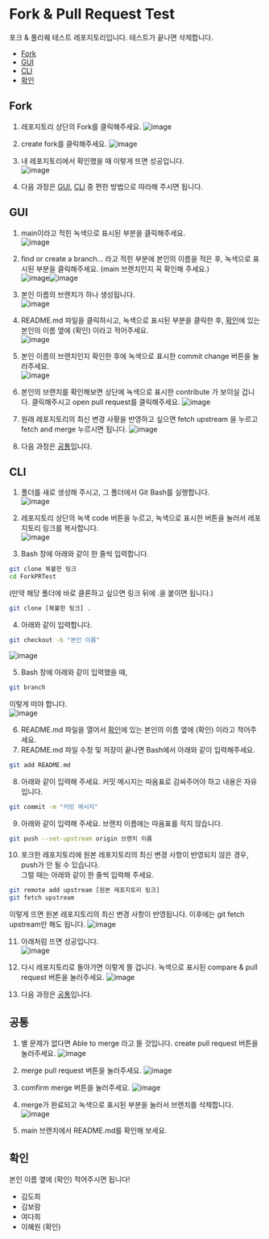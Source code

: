 # Fork & Pull Request Test
포크 & 풀리퀘 테스트 레포지토리입니다. 테스트가 끝나면 삭제합니다.

- [Fork](#fork)
- [GUI](#gui)
- [CLI](#cli)
- [확인](#확인)

## Fork
1. 레포지토리 상단의 Fork를 클릭해주세요.
![image](https://user-images.githubusercontent.com/79434205/174788495-376dc53c-99e2-4070-af7f-6a8d082c9c0d.png)

2. create fork를 클릭해주세요.
![image](https://user-images.githubusercontent.com/79434205/174788669-6055d5ff-aa32-48ad-a025-af10f5d52b15.png)

3. 내 레포지토리에서 확인했을 때 이렇게 뜨면 성공입니다.  
![image](https://user-images.githubusercontent.com/79434205/174788891-da926dc6-3661-4730-a4a7-7631d9a0b8b7.png)

4. 다음 과정은 [GUI](#gui), [CLI](#cli) 중 편한 방법으로 따라해 주시면 됩니다.  

## GUI
1. main이라고 적힌 녹색으로 표시된 부분을 클릭해주세요.  
![image](https://user-images.githubusercontent.com/79434205/174773335-5a121dd6-ab90-4eb3-95c7-38d12407b43a.png)

2. find or create a branch... 라고 적힌 부분에 본인의 이름을 적은 후, 녹색으로 표시된 부분을 클릭해주세요.
   (main 브랜치인지 꼭 확인해 주세요.)  
![image](https://user-images.githubusercontent.com/79434205/174773693-896b13bd-ddaf-46b8-8496-9b4e0567f1e2.png)![image](https://user-images.githubusercontent.com/79434205/174774104-abf30a37-dee1-4aaf-9c1d-b303c948d273.png)

3. 본인 이름의 브랜치가 하나 생성됩니다.  
![image](https://user-images.githubusercontent.com/79434205/174775367-bd443ff8-6791-44e4-9a4a-61b55b8ae1f0.png)

4. README.md 파일을 클릭하시고, 녹색으로 표시된 부분을 클릭한 후, [확인](#확인)에 있는 본인의 이름 옆에 (확인) 이라고 적어주세요.  
![image](https://user-images.githubusercontent.com/79434205/174776263-16a1b099-c94b-47f7-86b4-9c2cf2bf883f.png)

5. 본인 이름의 브랜치인지 확인한 후에 녹색으로 표시한 commit change 버튼을 눌러주세요.  
![image](https://user-images.githubusercontent.com/79434205/174777732-11c0417b-fe33-4225-9b89-33d536ff9151.png)

6. 본인의 브랜치를 확인해보면 상단에 녹색으로 표시한 contribute 가 보이실 겁니다. 클릭해주시고 open pull request를 클릭해주세요.
![image](https://user-images.githubusercontent.com/79434205/174786691-7b203b4b-aa3b-4fbf-bf5e-9074c05cfa2f.png)

7. 원래 레포지토리의 최신 변경 사황을 반영하고 싶으면 fetch upstream 을 누르고 fetch and merge 누르시면 됩니다.
![image](https://user-images.githubusercontent.com/79434205/174790960-b455b96b-cdd1-40e0-befb-c24443ed9c93.png)

8. 다음 과정은 [공통](#공통)입니다.


## CLI
1. 폴더를 새로 생성해 주시고, 그 폴더에서 Git Bash를 실행합니다.  
![image](https://user-images.githubusercontent.com/79434205/174777146-b24735a6-b97d-47b1-b254-b456a75b128c.png)

2. 레포지토리 상단의 녹색 code 버튼을 누르고, 녹색으로 표시한 버튼을 눌러서 레포지토리 링크를 복사합니다.  
![image](https://user-images.githubusercontent.com/79434205/174789484-92baab01-a129-4197-826b-19d51dd769df.png)

3. Bash 창에 아래와 같이 한 줄씩 입력합니다. 
```bash
git clone 복붙한 링크
cd ForkPRTest
```
(만약 해당 폴더에 바로 클론하고 싶으면 링크 뒤에 .을 붙이면 됩니다.)
```bash
git clone [복붙한 링크] .
```

4. 아래와 같이 입력합니다.
```bash
git checkout -b "본인 이름"
```
![image](https://user-images.githubusercontent.com/79434205/174789899-1848a9cc-d9f3-4919-950c-969391bf847c.png)

5. Bash 창에 아래와 같이 입력했을 때,
```bash
git branch
``` 
이렇게 떠야 합니다.  
![image](https://user-images.githubusercontent.com/79434205/174779671-e57a1ddc-100b-4f66-926c-ef800d268c9c.png)  

6. README.md 파일을 열어서 [확인](#확인)에 있는 본인의 이름 옆에 (확인) 이라고 적어주세요.  
7. README.md 파일 수정 및 저장이 끝나면 Bash에서 아래와 같이 입력해주세요.
```bash
git add README.md
```

8. 아래와 같이 입력해 주세요. 커밋 메시지는 따옴표로 감싸주어야 하고 내용은 자유입니다. 
```bash
git commit -m "커밋 메시지"
```

9. 아래와 같이 입력해 주세요. 브랜치 이름에는 따옴표를 적지 않습니다.
```bash
git push --set-upstream origin 브랜치 이름
```

10. 포크한 레포지토리에 원본 레포지토리의 최신 변경 사항이 반영되지 않은 경우, push가 안 될 수 있습니다.  
그럴 때는 아래와 같이 한 줄씩 입력해 주세요.
```bash
git remote add upstream [원본 레포지토리 링크]
git fetch upstream
```
이렇게 뜨면 원본 레포지토리의 최신 변경 사항이 반영됩니다. 이후에는 git fetch upstream만 해도 됩니다.
![image](https://user-images.githubusercontent.com/79434205/174796035-0387a6ce-99b2-4a92-b04b-08665ae16e04.png)

11. 아래처럼 뜨면 성공입니다.  
![image](https://user-images.githubusercontent.com/79434205/174791651-10d99b5a-1b03-4652-8d33-3380b294b8f5.png)

12. 다시 레포지토리로 돌아가면 이렇게 뜰 겁니다. 녹색으로 표시된 compare & pull request 버튼을 눌러주세요.
![image](https://user-images.githubusercontent.com/79434205/174783635-14e80c36-3c05-4049-934c-afa28c0a7232.png)

13. 다음 과정은 [공통](#공통)입니다.

## 공통
1. 별 문제가 없다면 Able to merge 라고 뜰 것입니다. create pull request 버튼을 눌러주세요.
![image](https://user-images.githubusercontent.com/79434205/174792374-f36e414f-ca83-466e-a1c6-f7f4a69b7e9c.png)

2. merge pull request 버튼을 눌러주세요.
![image](https://user-images.githubusercontent.com/79434205/174792698-d1a8e5db-5925-479d-9553-6823914b82b4.png)

3. comfirm merge 버튼을 눌러주세요.
![image](https://user-images.githubusercontent.com/79434205/174793375-31d53aed-fe86-4568-b917-58e958a790e0.png)

4. merge가 완료되고 녹색으로 표시된 부분을 눌러서 브랜치를 삭제합니다.
![image](https://user-images.githubusercontent.com/79434205/174793023-a31a2bbe-e8ae-416a-accc-1467cd1f221c.png)

5. main 브랜치에서 README.md를 확인해 보세요.

## 확인
본인 이름 옆에 (확인) 적어주시면 됩니다!
- 김도희
- 김보람
- 여다희
- 이혜원 (확인)
